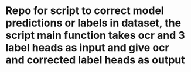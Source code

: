 # Repo for script to correct model predictions or labels in dataset, the script main function takes ocr and 3 label heads as input and give ocr and corrected label heads as output
